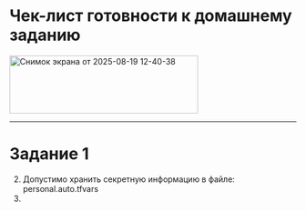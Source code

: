 # Чек-лист готовности к домашнему заданию

<img width="331" height="102" alt="Снимок экрана от 2025-08-19 12-40-38" src="https://github.com/user-attachments/assets/ac090a51-e02c-4b30-bdf6-ea7c8c5cc8a6" />

<hr>

# Задание 1

2. Допустимо хранить секретную информацию в файле: personal.auto.tfvars
3. 
